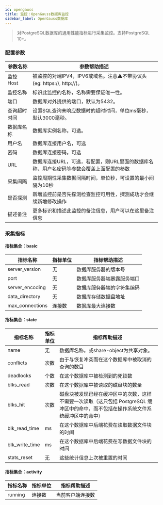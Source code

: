 ```yaml
---
id: opengauss  
title: 监控：OpenGauss数据库监控      
sidebar_label: OpenGauss数据库   
---
```


> 对PostgreSQL数据库的通用性能指标进行采集监控。支持PostgreSQL 10+。

### 配置参数

| 参数名称      | 参数帮助描述 |
| ----------- | ----------- |
| 监控Host     | 被监控的对端IPV4，IPV6或域名。注意⚠️不带协议头(eg: https://, http://)。 |
| 监控名称     | 标识此监控的名称，名称需要保证唯一性。  |
| 端口        | 数据库对外提供的端口，默认为5432。  |
| 查询超时时间 | 设置SQL查询未响应数据时的超时时间，单位ms毫秒，默认3000毫秒。  |
| 数据库名称   | 数据库实例名称，可选。  |
| 用户名      | 数据库连接用户名，可选 |
| 密码        | 数据库连接密码，可选 |
| URL        | 数据库连接URL，可选，若配置，则URL里面的数据库名称，用户名密码等参数会覆盖上面配置的参数  |
| 采集间隔    | 监控周期性采集数据间隔时间，单位秒，可设置的最小间隔为10秒  |
| 是否探测    | 新增监控前是否先探测检查监控可用性，探测成功才会继续新增修改操作  |
| 描述备注    | 更多标识和描述此监控的备注信息，用户可以在这里备注信息  |

### 采集指标

#### 指标集合：basic

| 指标名称      | 指标单位 | 指标帮助描述 |
| ----------- | ----------- | ----------- |
| server_version  | 无 | 数据库服务器的版本号 |
| port            | 无 | 数据库服务器端暴露服务端口 |
| server_encoding | 无 | 数据库服务器端的字符集编码 |
| data_directory  | 无 | 数据库存储数据盘地址 |
| max_connections | 连接数 | 数据库最大连接数 |

#### 指标集合：state

| 指标名称      | 指标单位 | 指标帮助描述 |
| ----------- | ----------- | ----------- |
| name            | 无     | 数据库名称，或share-object为共享对象。 |
| conflicts       | 次数   | 由于与恢复冲突而在这个数据库中被取消的查询的数目 |
| deadlocks       | 个数   | 在这个数据库中被检测到的死锁数 |
| blks_read       | 次数   | 在这个数据库中被读取的磁盘块的数量 |
| blks_hit        | 次数   | 磁盘块被发现已经在缓冲区中的次数，这样不需要一次读取（这只包括 PostgreSQL 缓冲区中的命中，而不包括在操作系统文件系统缓冲区中的命中） |   
| blk_read_time   | ms    | 在这个数据库中后端花费在读取数据文件块的时间 |
| blk_write_time  | ms    | 在这个数据库中后端花费在写数据文件块的时间 |
| stats_reset     | 无    | 这些统计信息上次被重置的时间 |


#### 指标集合：activity

| 指标名称      | 指标单位 | 指标帮助描述 |
| ----------- | ----------- | ----------- |
| running         | 连接数 | 当前客户端连接数 |


